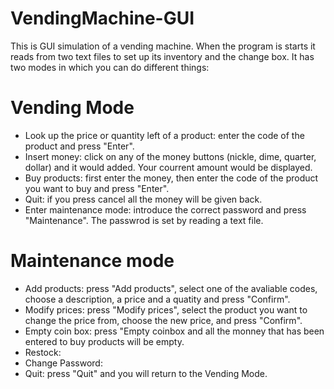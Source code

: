 # VendingMachine-GUI
This is GUI simulation of a vending machine. When the program is starts it reads from two text files to set up its inventory and the change box. It has two modes in which you can do different things:

# Vending Mode
- Look up the price or quantity left of a product: enter the code of the product and press "Enter".
- Insert money: click on any of the money buttons (nickle, dime, quarter, dollar) and it would added. Your courrent amount would be displayed.
- Buy products: first enter the money, then enter the code of the product you want to buy and press "Enter".
- Quit: if you press cancel all the money will be given back.
- Enter maintenance mode: introduce the correct password and press "Maintenance". The passwrod is set by reading a text file.
# Maintenance mode
- Add products: press "Add products", select one of the avaliable codes, choose a description, a price and a quatity and press "Confirm".
- Modify prices: press "Modify prices",  select the product you want to change the price from, choose the new price, and press "Confirm".
- Empty coin box: press "Empty coinbox and all the monney that has been entered to buy products will be empty.
- Restock: 
- Change Password: 
- Quit: press "Quit" and you will return to the Vending Mode.
